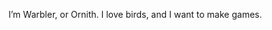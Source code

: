 I’m Warbler, or Ornith. I love birds, and I want to make games.

<!---
wiredwarbler/wiredwarbler is a ✨ special ✨ repository because its `README.md` (this file) appears on your GitHub profile.
You can click the Preview link to take a look at your changes.
--->
